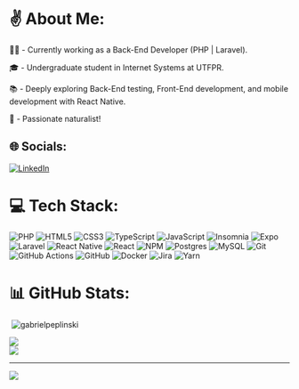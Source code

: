 # ✌️ About Me:
🧑‍💻 - Currently working as a Back-End Developer (PHP | Laravel).

🎓 - Undergraduate student in Internet Systems at UTFPR.

📚 - Deeply exploring Back-End testing, Front-End development, and mobile development with React Native.

🌲 - Passionate naturalist!

## 🌐 Socials:
[![LinkedIn](https://img.shields.io/badge/LinkedIn-%230077B5.svg?style=for-the-badge&logo=linkedin&logoColor=white)](https://linkedin.com/in/gabriel-souza-peplinski)

# 💻 Tech Stack:
![PHP](https://img.shields.io/badge/php-%23777BB4.svg?style=for-the-badge&logo=php&logoColor=white) 
![HTML5](https://img.shields.io/badge/html5-%23E34F26.svg?style=for-the-badge&logo=html5&logoColor=white) 
![CSS3](https://img.shields.io/badge/css3-%231572B6.svg?style=for-the-badge&logo=css3&logoColor=white) 
![TypeScript](https://img.shields.io/badge/typescript-%23007ACC.svg?style=for-the-badge&logo=typescript&logoColor=white) 
![JavaScript](https://img.shields.io/badge/javascript-%23323330.svg?style=for-the-badge&logo=javascript&logoColor=%23F7DF1E) 
![Insomnia](https://img.shields.io/badge/Insomnia-black?style=for-the-badge&logo=insomnia&logoColor=5849BE) 
![Expo](https://img.shields.io/badge/expo-1C1E24?style=for-the-badge&logo=expo&logoColor=#D04A37) 
![Laravel](https://img.shields.io/badge/laravel-%23FF2D20.svg?style=for-the-badge&logo=laravel&logoColor=white) 
![React Native](https://img.shields.io/badge/react_native-%2320232a.svg?style=for-the-badge&logo=react&logoColor=%2361DAFB) 
![React](https://img.shields.io/badge/react-%2320232a.svg?style=for-the-badge&logo=react&logoColor=%2361DAFB) 
![NPM](https://img.shields.io/badge/NPM-%23CB3837.svg?style=for-the-badge&logo=npm&logoColor=white) 
![Postgres](https://img.shields.io/badge/postgres-%23316192.svg?style=for-the-badge&logo=postgresql&logoColor=white) 
![MySQL](https://img.shields.io/badge/mysql-4479A1.svg?style=for-the-badge&logo=mysql&logoColor=white) 
![Git](https://img.shields.io/badge/git-%23F05033.svg?style=for-the-badge&logo=git&logoColor=white) 
![GitHub Actions](https://img.shields.io/badge/github%20actions-%232671E5.svg?style=for-the-badge&logo=githubactions&logoColor=white) 
![GitHub](https://img.shields.io/badge/github-%23121011.svg?style=for-the-badge&logo=github&logoColor=white) 
![Docker](https://img.shields.io/badge/docker-%230db7ed.svg?style=for-the-badge&logo=docker&logoColor=white) 
![Jira](https://img.shields.io/badge/jira-%230A0FFF.svg?style=for-the-badge&logo=jira&logoColor=white) 
![Yarn](https://img.shields.io/badge/yarn-%232C8EBB.svg?style=for-the-badge&logo=yarn&logoColor=white)

# 📊 GitHub Stats:
<p>&nbsp;<img align="center" src="https://github-readme-stats.vercel.app/api?username=gabrielpeplinski&show_icons=true&locale=en&theme=dark&hide_border=false" alt="gabrielpeplinski" /></p>

![](https://github-readme-streak-stats.herokuapp.com/?user=GabrielPeplinski&theme=dark&hide_border=false)<br/>
![](https://github-readme-stats.vercel.app/api/top-langs/?username=GabrielPeplinski&theme=dark&hide_border=false&include_all_commits=true&count_private=false&layout=compact)

---
[![](https://visitcount.itsvg.in/api?id=GabrielPeplinski&icon=0&color=0)](https://visitcount.itsvg.in)

<!-- Proudly created with GPRM ( https://gprm.itsvg.in ) -->
